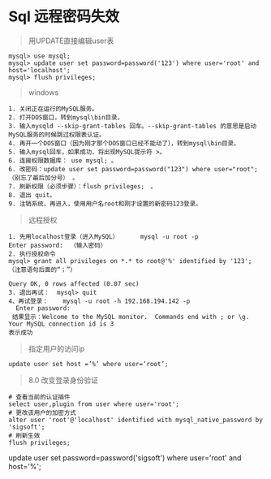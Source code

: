 # Sql 远程密码失效

>用UPDATE直接编辑user表 
```text
mysql> use mysql; 
mysql> update user set password=password('123') where user='root' and host='localhost'; 
mysql> flush privileges; 
```

>windows
```text
1. 关闭正在运行的MySQL服务。 
2. 打开DOS窗口，转到mysql\bin目录。 
3. 输入mysqld --skip-grant-tables 回车。--skip-grant-tables 的意思是启动MySQL服务的时候跳过权限表认证。 
4. 再开一个DOS窗口（因为刚才那个DOS窗口已经不能动了），转到mysql\bin目录。 
5. 输入mysql回车，如果成功，将出现MySQL提示符 >。 
6. 连接权限数据库： use mysql; 。 
6. 改密码：update user set password=password("123") where user="root";（别忘了最后加分号） 。 
7. 刷新权限（必须步骤）：flush privileges;　。 
8. 退出 quit。 
9. 注销系统，再进入，使用用户名root和刚才设置的新密码123登录。
``` 



>远程授权

```text
1. 先用localhost登录（进入MySQL）      mysql -u root -p
Enter password:  （输入密码）
2. 执行授权命令
mysql> grant all privileges on *.* to root@'%' identified by '123';  （注意语句后面的“；”）

Query OK, 0 rows affected (0.07 sec)
3. 退出再试：  mysql> quit
4、再试登录：    mysql -u root -h 192.168.194.142 -p
  Enter password: 
 结果显示：Welcome to the MySQL monitor.  Commands end with ; or \g.
Your MySQL connection id is 3
表示成功
```


>指定用户的访问ip
```text
update user set host =’%’ where user=‘root’;
```

> 8.0 改变登录身份验证 
```
# 查看当前的认证插件
select user,plugin from user where user='root';
# 更改该用户的加密方式
alter user 'root'@'localhost' identified with mysql_native_password by 'sigsoft';
# 刷新生效
flush privileges;
```



update user set password=password('sigsoft') where user='root' and host='%';

























